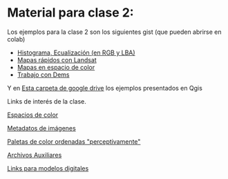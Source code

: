 # Material para clase 2:

Los ejemplos para la clase 2 son los siguientes gist (que pueden abrirse en colab)

- [Histograma, Ecualización (en RGB y LBA)](https://gist.github.com/jjclavijo/54481014f2156989f6bd05c5941c503a#file-histograma-y-ecualizacion-ipynb)
- [Mapas rápidos con Landsat](https://gist.github.com/jjclavijo/af6c13827095b5ca20f476e608ea8907#file-mapas-rapidos-con-landsat-ipynb)
- [Mapas en espacio de color](https://gist.github.com/jjclavijo/6c0d2a35d006c8887823f7a576c84371#file-mapas-en-espacio-de-color-ipynb)
- [Trabajo con Dems](https://gist.github.com/jjclavijo/d126e5a05ebcfb390d47ea29f1c65964#file-dem-ipynb)

Y en [Esta carpeta de google drive](https://drive.google.com/drive/folders/1JopsRmquUVFXcqY4lVIkRFEns1L7rGj9?usp=sharing) los ejemplos presentados en Qgis

Links de interés de la clase.

[Espacios de color](zettel/20211007192112)

[Metadatos de imágenes](zettel/20211007185601)

[Paletas de color ordenadas "perceptivamente"](zettel/20211007175404)

[Archivos Auxiliares](zettel/20211007182700)

[Links para modelos digitales](zettel/20211022045059)
